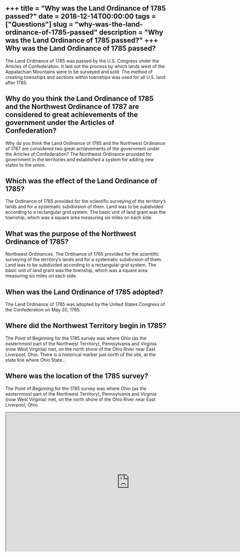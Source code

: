 +++
title = "Why was the Land Ordinance of 1785 passed?"
date = 2018-12-14T00:00:00
tags = ["Questions"]
slug = "why-was-the-land-ordinance-of-1785-passed"
description = "Why was the Land Ordinance of 1785 passed?"
+++
Why was the Land Ordinance of 1785 passed?
------------------------------------------

The Land Ordinance of 1785 was passed by the U.S. Congress under the Articles of Confederation. It laid out the process by which lands west of the Appalachian Mountains were to be surveyed and sold. The method of creating townships and sections within townships was used for all U.S. land after 1785.

Why do you think the Land Ordinance of 1785 and the Northwest Ordinance of 1787 are considered to great achievements of the government under the Articles of Confederation?
---------------------------------------------------------------------------------------------------------------------------------------------------------------------------

Why do you think the Land Ordinance of 1785 and the Northwest Ordinance of 1787 are considered two great achievements of the government under the Articles of Confederation? The Northwest Ordinance provided for government in the territories and established a system for adding new states to the union.

Which was the effect of the Land Ordinance of 1785?
---------------------------------------------------

The Ordinance of 1785 provided for the scientific surveying of the territory’s lands and for a systematic subdivision of them. Land was to be subdivided according to a rectangular grid system. The basic unit of land grant was the township, which was a square area measuring six miles on each side.

What was the purpose of the Northwest Ordinance of 1785?
--------------------------------------------------------

Northwest Ordinances. The Ordinance of 1785 provided for the scientific surveying of the territory’s lands and for a systematic subdivision of them. Land was to be subdivided according to a rectangular grid system. The basic unit of land grant was the township, which was a square area measuring six miles on each side.

When was the Land Ordinance of 1785 adopted?
--------------------------------------------

The Land Ordinance of 1785 was adopted by the United States Congress of the Confederation on May 20, 1785.

Where did the Northwest Territory begin in 1785?
------------------------------------------------

The Point of Beginning for the 1785 survey was where Ohio (as the easternmost part of the Northwest Territory), Pennsylvania and Virginia (now West Virginia) met, on the north shore of the Ohio River near East Liverpool, Ohio. There is a historical marker just north of the site, at the state line where Ohio State…

Where was the location of the 1785 survey?
------------------------------------------

The Point of Beginning for the 1785 survey was where Ohio (as the easternmost part of the Northwest Territory), Pennsylvania and Virginia (now West Virginia) met, on the north shore of the Ohio River near East Liverpool, Ohio.

<iframe allow="accelerometer; autoplay; clipboard-write; encrypted-media; gyroscope; picture-in-picture" allowfullscreen="" class="__youtube_prefs__  epyt-is-override  no-lazyload" data-no-lazy="1" data-origheight="433" data-origwidth="770" data-skipgform_ajax_framebjll="" height="433" id="_ytid_92748" loading="lazy" src="https://www.youtube.com/embed/Zvn_s3PPLoA?enablejsapi=1&autoplay=0&cc_load_policy=0&cc_lang_pref=&iv_load_policy=1&loop=0&modestbranding=0&rel=1&fs=1&playsinline=0&autohide=2&theme=dark&color=red&controls=1&" title="YouTube player" width="770"></iframe>